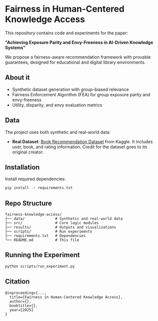 # Fairness in Human-Centered Knowledge Access

This repository contains code and experiments for the paper:

**"Achieving Exposure Parity and Envy-Freeness in AI-Driven Knowledge Systems"**

We propose a fairness-aware recommendation framework with provable guarantees, designed for educational and digital library environments.

## About it

- Synthetic dataset generation with group-biased relevance  
- Fairness Enforcement Algorithm (FEA) for group exposure parity and envy-freeness  
- Utility, disparity, and envy evaluation metrics

## Data

The project uses both synthetic and real-world data:

- **Real Dataset**: [Book Recommendation Dataset](https://www.kaggle.com/datasets/arashnic/book-recommendation-dataset) from Kaggle. It includes user, book, and rating information. Credit for the dataset goes to its original creator.

## Installation

Install required dependencies:

```bash
pip install -r requirements.txt
```

## Repo Structure
```
fairness-knowledge-access/
├── data/              # Synthetic and real-world data
├── src/               # Core logic modules
├── results/           # Outputs and visualizations
├── scripts/           # Run experiments
├── requirements.txt   # Dependencies
└── README.md          # This file
```
## Running the Experiment
```bash
python scripts/run_experiment.py
```
## Citation
```
@inproceedings{...,
  title={Fairness in Human-Centered Knowledge Access},
  author={},
  booktitle={},
  year={2025}
}
```


